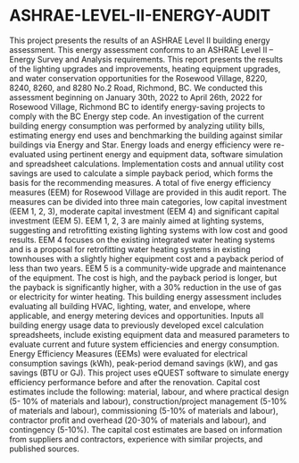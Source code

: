 # ASHRAE-LEVEL-II-ENERGY-AUDIT
This project presents the results of an ASHRAE Level II building energy assessment. This energy assessment conforms to an ASHRAE Level II – Energy Survey and Analysis requirements. This report presents the results of the lighting upgrades and improvements, heating equipment upgrades, and water conservation opportunities for the Rosewood Village, 8220, 8240, 8260, and 8280 No.2 Road, Richmond, BC.
We conducted this assessment beginning on January 30th, 2022 to April 26th, 2022 for Rosewood Village, Richmond BC to identify energy-saving projects to comply with the BC Energy step code. An investigation of the current building energy consumption was performed by analyzing utility bills, estimating energy end uses and benchmarking the building against similar buildings via Energy and Star. Energy loads and energy efficiency were re-evaluated using pertinent energy and equipment data, software simulation and spreadsheet calculations. Implementation costs and annual utility cost savings are used to calculate a simple payback period, which forms the basis for the recommending measures.
A total of five energy efficiency measures (EEM) for Rosewood Village are provided in this audit report. The measures can be divided into three main categories, low capital investment (EEM 1, 2, 3), moderate capital investment (EEM 4) and significant capital investment (EEM 5).
EEM 1, 2, 3 are mainly aimed at lighting systems, suggesting and retrofitting existing lighting systems with low cost and good results. EEM 4 focuses on the existing integrated water heating systems and is a proposal for retrofitting water heating systems in existing townhouses with a slightly higher equipment cost and a payback period of less than two years. EEM 5 is a community-wide upgrade and maintenance of the equipment. The cost is high, and the payback period is longer, but the payback is significantly higher, with a 30% reduction in the use of gas or electricity for winter heating.
This building energy assessment includes evaluating all building HVAC, lighting, water, and envelope, where applicable, and energy metering devices and opportunities. Inputs all building energy usage data to previously developed excel calculation spreadsheets, include existing equipment data and measured parameters to evaluate current and future system efficiencies and energy consumption. Energy Efficiency Measures (EEMs) were evaluated for electrical consumption savings (kWh), peak-period demand savings (kW), and gas savings (BTU or GJ).
This project uses eQUEST software to simulate energy efficiency performance before and after the renovation. Capital cost estimates include the following: material, labour, and where practical design (5- 10% of materials and labour), construction/project management (5-10% of materials and labour), commissioning (5-10% of materials and labour), contractor profit and overhead (20-30% of materials and labour), and contingency (5-10%). The capital cost estimates are based on information from suppliers and contractors, experience with similar projects, and published sources.
